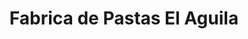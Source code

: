 ---
title: "Fabrica de Pastas El Aguila"
url: /ciudad-autonoma-de-buenos-aires/fabrica-de-pastas-el-aguila/
shop: comodidad
---